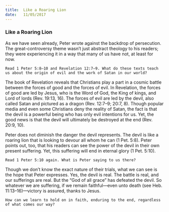 ```yaml
---
title:  Like a Roaring Lion
date:   11/05/2017
---
```


### Like a Roaring Lion 

As we have seen already, Peter wrote against the backdrop of persecution. The great-controversy theme wasn’t just abstract theology to his readers; they were experiencing it in a way that many of us have not, at least for now.

`Read 1 Peter 5:8–10 and Revelation 12:7–9. What do these texts teach us about the origin of evil and the work of Satan in our world?`

The book of Revelation reveals that Christians play a part in a cosmic battle between the forces of good and the forces of evil. In Revelation, the forces of good are led by Jesus, who is the Word of God, the King of kings, and Lord of lords (Rev. 19:13, 16). The forces of evil are led by the devil, also called Satan and pictured as a dragon (Rev. 12:7–9; 20:7, 8). Though popular media and even some Christians deny the reality of Satan, the fact is that the devil is a powerful being who has only evil intentions for us. Yet, the good news is that the devil will ultimately be destroyed at the end (Rev. 20:9, 10). 

Peter does not diminish the danger the devil represents. The devil is like a roaring lion that is looking to devour all whom he can (1 Pet. 5:8). Peter points out, too, that his readers can see the power of the devil in their own present suffering. Yet, this suffering will end in eternal glory (1 Pet. 5:10). 

`Read 1 Peter 5:10 again. What is Peter saying to us there?` 

Though we don’t know the exact nature of their trials, what we can see is the hope that Peter expresses. Yes, the devil is real. The battle is real, and our sufferings are real. But the “God of all grace” has defeated the devil. So whatever we are suffering, if we remain faithful—even unto death (see Heb. 11:13–16)—victory is assured, thanks to Jesus.

`How can we learn to hold on in faith, enduring to the end, regardless of what comes our way?`